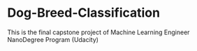 # Dog-Breed-Classification
This is the final capstone project of Machine Learning Engineer NanoDegree Program (Udacity)
